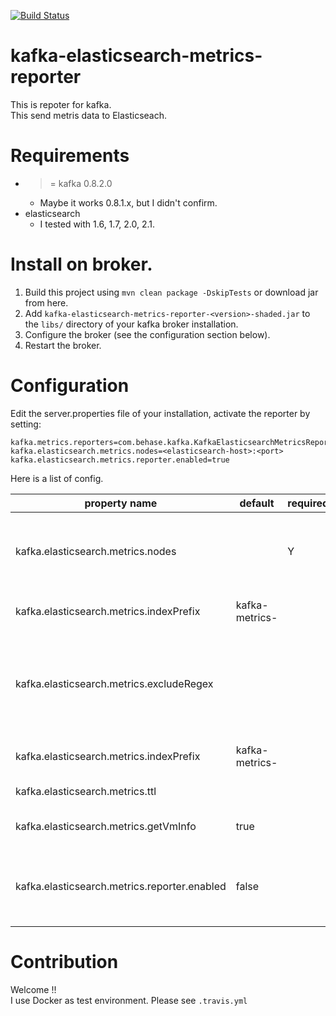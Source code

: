 [![Build Status](https://travis-ci.org/be-hase/kafka-elasticsearch-metrics-reporter.svg?branch=master)](https://travis-ci.org/be-hase/kafka-elasticsearch-metrics-reporter)

# kafka-elasticsearch-metrics-reporter
This is repoter for kafka.  
This send metris data to Elasticseach.

# Requirements
* >= kafka 0.8.2.0
  * Maybe it works 0.8.1.x, but I didn't confirm.
* elasticsearch 
  * I tested with 1.6, 1.7, 2.0, 2.1.

# Install on broker.
1. Build this project using `mvn clean package -DskipTests` or download jar from here.
2. Add `kafka-elasticsearch-metrics-reporter-<version>-shaded.jar` to the `libs/` directory of your kafka broker installation.
3. Configure the broker (see the configuration section below).
4. Restart the broker.

# Configuration

Edit the server.properties file of your installation, activate the reporter by setting:

```
kafka.metrics.reporters=com.behase.kafka.KafkaElasticsearchMetricsReporter
kafka.elasticsearch.metrics.nodes=<elasticsearch-host>:<port>
kafka.elasticsearch.metrics.reporter.enabled=true
```

Here is a list of config.

| property name | default | required | description |
| --- | --- | --- | --- |
| kafka.elasticsearch.metrics.nodes |  | Y | Host and IP of your elasticsearch nodes. (Comma separated) |
| kafka.elasticsearch.metrics.indexPrefix | kafka-metrics- |  | Prefix of elasticsearch index. |
| kafka.elasticsearch.metrics.excludeRegex |  |  | This can be use to exclude some metrics from graphite.<br>Because kafka has a lot of metrics, it is useful. |
| kafka.elasticsearch.metrics.indexPrefix | kafka-metrics- |  | Prefix of elasticsearch index. |
| kafka.elasticsearch.metrics.ttl |  |  | TTL (time to live) |
| kafka.elasticsearch.metrics.getVmInfo | true |  | If this is true, you can get JVM metrics. |
| kafka.elasticsearch.metrics.reporter.enabled | false |  | If you want to use kafka-elasticsearch-metrics-reporter,  set true.|

# Contribution

Welcome !!  
I use Docker as test environment. 
Please see `.travis.yml`

